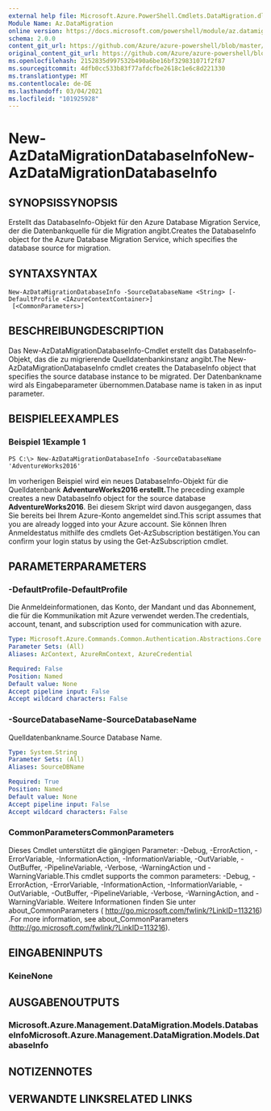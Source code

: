 ```yaml
---
external help file: Microsoft.Azure.PowerShell.Cmdlets.DataMigration.dll-Help.xml
Module Name: Az.DataMigration
online version: https://docs.microsoft.com/powershell/module/az.datamigration/New-AzDataMigrationDatabaseInfo
schema: 2.0.0
content_git_url: https://github.com/Azure/azure-powershell/blob/master/src/DataMigration/DataMigration/help/New-AzDataMigrationDatabaseInfo.md
original_content_git_url: https://github.com/Azure/azure-powershell/blob/master/src/DataMigration/DataMigration/help/New-AzDataMigrationDatabaseInfo.md
ms.openlocfilehash: 2152835d997532b490a6be16bf329831071f2f87
ms.sourcegitcommit: 4dfb0cc533b83f77afdcfbe2618c1e6c8d221330
ms.translationtype: MT
ms.contentlocale: de-DE
ms.lasthandoff: 03/04/2021
ms.locfileid: "101925928"
---
```

# <span data-ttu-id="d7a5b-101">New-AzDataMigrationDatabaseInfo</span><span class="sxs-lookup"><span data-stu-id="d7a5b-101">New-AzDataMigrationDatabaseInfo</span></span>

## <span data-ttu-id="d7a5b-102">SYNOPSIS</span><span class="sxs-lookup"><span data-stu-id="d7a5b-102">SYNOPSIS</span></span>
<span data-ttu-id="d7a5b-103">Erstellt das DatabaseInfo-Objekt für den Azure Database Migration Service, der die Datenbankquelle für die Migration angibt.</span><span class="sxs-lookup"><span data-stu-id="d7a5b-103">Creates the DatabaseInfo object for the Azure Database Migration Service, which specifies the database source for migration.</span></span>

## <span data-ttu-id="d7a5b-104">SYNTAX</span><span class="sxs-lookup"><span data-stu-id="d7a5b-104">SYNTAX</span></span>

```
New-AzDataMigrationDatabaseInfo -SourceDatabaseName <String> [-DefaultProfile <IAzureContextContainer>]
 [<CommonParameters>]
```

## <span data-ttu-id="d7a5b-105">BESCHREIBUNG</span><span class="sxs-lookup"><span data-stu-id="d7a5b-105">DESCRIPTION</span></span>
<span data-ttu-id="d7a5b-106">Das New-AzDataMigrationDatabaseInfo-Cmdlet erstellt das DatabaseInfo-Objekt, das die zu migrierende Quelldatenbankinstanz angibt.</span><span class="sxs-lookup"><span data-stu-id="d7a5b-106">The New-AzDataMigrationDatabaseInfo cmdlet creates the DatabaseInfo object that specifies the source database instance to be migrated.</span></span> <span data-ttu-id="d7a5b-107">Der Datenbankname wird als Eingabeparameter übernommen.</span><span class="sxs-lookup"><span data-stu-id="d7a5b-107">Database name is taken in as input parameter.</span></span>

## <span data-ttu-id="d7a5b-108">BEISPIELE</span><span class="sxs-lookup"><span data-stu-id="d7a5b-108">EXAMPLES</span></span>

### <span data-ttu-id="d7a5b-109">Beispiel 1</span><span class="sxs-lookup"><span data-stu-id="d7a5b-109">Example 1</span></span>
```
PS C:\> New-AzDataMigrationDatabaseInfo -SourceDatabaseName 'AdventureWorks2016'
```

<span data-ttu-id="d7a5b-110">Im vorherigen Beispiel wird ein neues DatabaseInfo-Objekt für die Quelldatenbank **AdventureWorks2016 erstellt.**</span><span class="sxs-lookup"><span data-stu-id="d7a5b-110">The preceding example creates a new DatabaseInfo object for the source database **AdventureWorks2016**.</span></span>
<span data-ttu-id="d7a5b-111">Bei diesem Skript wird davon ausgegangen, dass Sie bereits bei Ihrem Azure-Konto angemeldet sind.</span><span class="sxs-lookup"><span data-stu-id="d7a5b-111">This script assumes that you are already logged into your Azure account.</span></span> <span data-ttu-id="d7a5b-112">Sie können Ihren Anmeldestatus mithilfe des cmdlets Get-AzSubscription bestätigen.</span><span class="sxs-lookup"><span data-stu-id="d7a5b-112">You can confirm your login status by using the Get-AzSubscription cmdlet.</span></span>

## <span data-ttu-id="d7a5b-113">PARAMETER</span><span class="sxs-lookup"><span data-stu-id="d7a5b-113">PARAMETERS</span></span>

### <span data-ttu-id="d7a5b-114">-DefaultProfile</span><span class="sxs-lookup"><span data-stu-id="d7a5b-114">-DefaultProfile</span></span>
<span data-ttu-id="d7a5b-115">Die Anmeldeinformationen, das Konto, der Mandant und das Abonnement, die für die Kommunikation mit Azure verwendet werden.</span><span class="sxs-lookup"><span data-stu-id="d7a5b-115">The credentials, account, tenant, and subscription used for communication with azure.</span></span>

```yaml
Type: Microsoft.Azure.Commands.Common.Authentication.Abstractions.Core.IAzureContextContainer
Parameter Sets: (All)
Aliases: AzContext, AzureRmContext, AzureCredential

Required: False
Position: Named
Default value: None
Accept pipeline input: False
Accept wildcard characters: False
```

### <span data-ttu-id="d7a5b-116">-SourceDatabaseName</span><span class="sxs-lookup"><span data-stu-id="d7a5b-116">-SourceDatabaseName</span></span>
<span data-ttu-id="d7a5b-117">Quelldatenbankname.</span><span class="sxs-lookup"><span data-stu-id="d7a5b-117">Source Database Name.</span></span>

```yaml
Type: System.String
Parameter Sets: (All)
Aliases: SourceDBName

Required: True
Position: Named
Default value: None
Accept pipeline input: False
Accept wildcard characters: False
```

### <span data-ttu-id="d7a5b-118">CommonParameters</span><span class="sxs-lookup"><span data-stu-id="d7a5b-118">CommonParameters</span></span>
<span data-ttu-id="d7a5b-119">Dieses Cmdlet unterstützt die gängigen Parameter: -Debug, -ErrorAction, -ErrorVariable, -InformationAction, -InformationVariable, -OutVariable, -OutBuffer, -PipelineVariable, -Verbose, -WarningAction und -WarningVariable.</span><span class="sxs-lookup"><span data-stu-id="d7a5b-119">This cmdlet supports the common parameters: -Debug, -ErrorAction, -ErrorVariable, -InformationAction, -InformationVariable, -OutVariable, -OutBuffer, -PipelineVariable, -Verbose, -WarningAction, and -WarningVariable.</span></span> <span data-ttu-id="d7a5b-120">Weitere Informationen finden Sie unter about_CommonParameters ( http://go.microsoft.com/fwlink/?LinkID=113216) .</span><span class="sxs-lookup"><span data-stu-id="d7a5b-120">For more information, see about_CommonParameters (http://go.microsoft.com/fwlink/?LinkID=113216).</span></span>

## <span data-ttu-id="d7a5b-121">EINGABEN</span><span class="sxs-lookup"><span data-stu-id="d7a5b-121">INPUTS</span></span>

### <span data-ttu-id="d7a5b-122">Keine</span><span class="sxs-lookup"><span data-stu-id="d7a5b-122">None</span></span>

## <span data-ttu-id="d7a5b-123">AUSGABEN</span><span class="sxs-lookup"><span data-stu-id="d7a5b-123">OUTPUTS</span></span>

### <span data-ttu-id="d7a5b-124">Microsoft.Azure.Management.DataMigration.Models.DatabaseInfo</span><span class="sxs-lookup"><span data-stu-id="d7a5b-124">Microsoft.Azure.Management.DataMigration.Models.DatabaseInfo</span></span>

## <span data-ttu-id="d7a5b-125">NOTIZEN</span><span class="sxs-lookup"><span data-stu-id="d7a5b-125">NOTES</span></span>

## <span data-ttu-id="d7a5b-126">VERWANDTE LINKS</span><span class="sxs-lookup"><span data-stu-id="d7a5b-126">RELATED LINKS</span></span>
